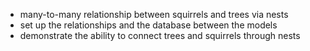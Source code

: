 * many-to-many relationship between squirrels and trees via nests
* set up the relationships and the database between the models
* demonstrate the ability to connect trees and squirrels through nests

